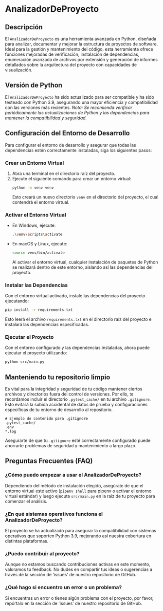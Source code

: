 # AnalizadorDeProyecto

## Descripción
El `AnalizadorDeProyecto` es una herramienta avanzada en Python, diseñada para analizar, documentar y mejorar la estructura de proyectos de software. Ideal para la gestión y mantenimiento del código, esta herramienta ofrece funciones mejoradas de verificación, instalación de dependencias, enumeración avanzada de archivos por extensión y generación de informes detallados sobre la arquitectura del proyecto con capacidades de visualización.

## Versión de Python
El `AnalizadorDeProyecto` ha sido actualizado para ser compatible y ha sido testeado con Python 3.9, asegurando una mayor eficiencia y compatibilidad con las versiones más recientes. *Nota: Se recomienda verificar periódicamente las actualizaciones de Python y las dependencias para mantener la compatibilidad y seguridad.*

## Configuración del Entorno de Desarrollo

Para configurar el entorno de desarrollo y asegurar que todas las dependencias estén correctamente instaladas, siga los siguientes pasos:

### Crear un Entorno Virtual

1. Abra una terminal en el directorio raíz del proyecto.
2. Ejecute el siguiente comando para crear un entorno virtual:
   ```bash
   python -m venv venv
   ```
   Esto creará un nuevo directorio `venv` en el directorio del proyecto, el cual contendrá el entorno virtual.

### Activar el Entorno Virtual

- En Windows, ejecute:
  ```bash
  .\venv\Scripts\activate
  ```
- En macOS y Linux, ejecute:
  ```bash
  source venv/bin/activate
  ```
  Al activar el entorno virtual, cualquier instalación de paquetes de Python se realizará dentro de este entorno, aislando así las dependencias del proyecto.

### Instalar las Dependencias

Con el entorno virtual activado, instale las dependencias del proyecto ejecutando:
```bash
pip install -r requirements.txt
```
Esto leerá el archivo `requirements.txt` en el directorio raíz del proyecto e instalará las dependencias especificadas.

### Ejecutar el Proyecto

Con el entorno configurado y las dependencias instaladas, ahora puede ejecutar el proyecto utilizando:
```bash
python src/main.py
```

## Manteniendo tu repositorio limpio

Es vital para la integridad y seguridad de tu código mantener ciertos archivos y directorios fuera del control de versiones. Por ello, te recordamos incluir el directorio `.pytest_cache/` en tu archivo `.gitignore`. Esto evitará la subida accidental de datos de prueba y configuraciones específicas de tu entorno de desarrollo al repositorio.

```plaintext
# Ejemplo de contenido para .gitignore
.pytest_cache/
.env
*.log
```

Asegurarte de que tu `.gitignore` esté correctamente configurado puede ahorrarte problemas de seguridad y mantenimiento a largo plazo.

## Preguntas Frecuentes (FAQ)

### ¿Cómo puedo empezar a usar el AnalizadorDeProyecto?

Dependiendo del método de instalación elegido, asegúrate de que el entorno virtual esté activo (`pipenv shell` para pipenv o activar el entorno virtual estándar) y luego ejecuta `src/main.py` en la raíz de tu proyecto para comenzar el análisis.

### ¿En qué sistemas operativos funciona el AnalizadorDeProyecto?

El proyecto se ha actualizado para asegurar la compatibilidad con sistemas operativos que soporten Python 3.9, mejorando así nuestra cobertura en distintas plataformas.

### ¿Puedo contribuir al proyecto?

Aunque no estamos buscando contribuciones activas en este momento, valoramos tu feedback. No dudes en compartir tus ideas o sugerencias a través de la sección de 'issues' de nuestro repositorio de GitHub.

### ¿Qué hago si encuentro un error o un problema?

Si encuentras un error o tienes algún problema con el proyecto, por favor, repórtalo en la sección de 'issues' de nuestro repositorio de GitHub.